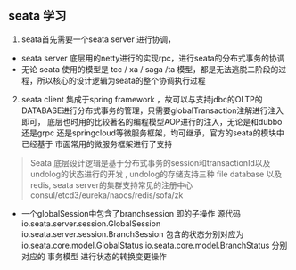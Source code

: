 ## seata 学习
1. seata首先需要一个seata server 进行协调， 
 - seata server 底层用的netty进行的实现rpc，进行seata的分布式事务的协调
 - 无论 seata 使用的模型是 tcc / xa / saga /ta 模型，都是无法逃脱二阶段的过程，所以核心的设计逻辑为seata的整个协调执行过程
2. seata client 集成于spring framework ，故可以与支持jdbc的OLTP的DATABASE进行分布式事务的管理，只需要globalTransaction注解进行注入即可，
   底层也时用的比较著名的编程模型AOP进行的注入，无论是和dubbo还是grpc 还是springcloud等微服务框架，均可继承，官方的seata的模块中已经基于
   市面常用的微服务框架进行了支持
> Seata 底层设计逻辑是基于分布式事务的session和transactionId以及undolog的状态进行的开发 , undolog的存储支持三种 file database 以及redis, seata server的集群支持常见的注册中心 consul/etcd3/eureka/naocs/redis/sofa/zk

* 一个globalSession中包含了branchsession 即的子操作 源代码 io.seata.server.session.GlobalSession  io.seata.server.session.BranchSession 包含的状态分别对应为 io.seata.core.model.GlobalStatus io.seata.core.model.BranchStatus 分别对应的 事务模型 进行状态的转换变更操作